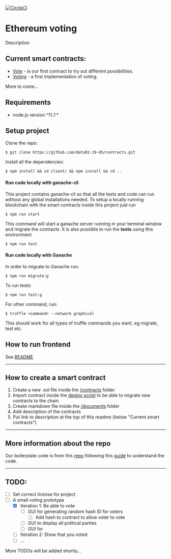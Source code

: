 [![CircleCI](https://circleci.com/gh/datx02-19-85/project.svg?style=shield)](https://circleci.com/gh/datx02-19-85/project)

# Ethereum voting
Description 

## Current smart contracts:
- [Vote](/documents/vote.md) - is our first contract to try out different possibilities. 
- [Voting](/documents/voting.md) - a first implementation of voting.

More to come...

## Requirements
 - node.js version ^11.7.*

## Setup project
Clone the repo:
```
$ git clone https://github.com/datx02-19-85/contracts.git
```
Install all the dependencies:
```
$ npm install && cd client/ && npm install && cd ..
```

#### Run code locally with ganache-cli
This project contains ganache-cli so that all the tests and code can run without any global installations needed. To setup a locally running blockchain with the smart contracts inside this project just run
```
$ npm run start
```
This command will start a ganache server running in your terminal window and migrate the contracts. It is also possible to run the **tests** using this environment 
```
$ npm run test
```

#### Run code locally with Ganache 
In order to migrate to Ganache run:
```
$ npm run migrate:g
```
To run tests:
```
$ npm run test:g
```
For other command, run:
```
$ truffle <command> --network graphical
```
This should work for all types of truffle commands you want, eg migrate, test etc.

## How to run frontend
See [README](/client/README.md)
___

## How to create a smart contract
1. Create a new .sol file inside the [/contracts](/contracts/) folder
2. Import contract inside the [deploy script](/migrations/2_deploy_contracts.js) to be able to migrate new contracts to the chain
3. Create markdown file inside the [/documents](/documents/) folder
4. Add description of the contracts
5. Put link to description at the top of this readme (below "Current smart contracts")

___

## More information about the repo
Our boilerplate code is from this [repo](https://github.com/tylerjohnhaden/__truffle-boilerplate)
following this [guide](https://blog.ippon.tech/creating-your-first-truffle-project-part-2-of-2/) to understand the code.

___

## TODO:
- [ ] Set correct license for project
- [ ] A small voting prototype
  - [x] Iteration 1: Be able to vote
    - [ ] GUI for generating random hash ID for voters
      - [ ] Add hash to contract to allow voter to vote
    - [ ] GUI to display all political parties
    - [ ] GUI for 
  - [ ] Iteration 2: Show that you voted
  - [ ] ...

More TODOs will be added shortly...
